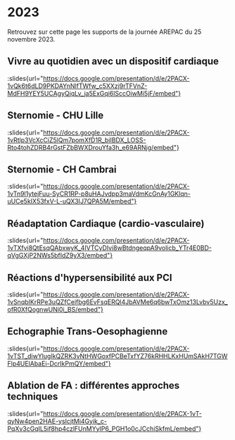 # 2023

Retrouvez sur cette page les supports de la journée AREPAC du 25 novembre 2023.

## Vivre au quotidien avec un dispositif cardiaque
:slides{url="https://docs.google.com/presentation/d/e/2PACX-1vQk6t6dLD9PKDAYnNlfTWfw_c5XXzj9rTFVnZ-MdFH9YEY5UCAgyQjqLv_ja5ExGqi6lSccOiwMi5jF/embed"}

## Sternomie - CHU Lille
:slides{url="https://docs.google.com/presentation/d/e/2PACX-1vRtlp3VcXcCiZ5lQm7pomXfD1R_biIBDX_LOSS-Rto4tohZDRB4rGstFZbBWXDrouYfa3h_e69ARNjg/embed"}

## Sternomie - CH Cambrai
:slides{url="https://docs.google.com/presentation/d/e/2PACX-1vTn9l1ytejFuu-SyCR1RP-p8uHAJvdpp3maVdmKcGnAy1GKlqn-uUCe5kIX53fxV-L-uQX3IJ7QPA5M/embed"}

## Réadaptation Cardiaque (cardio-vasculaire)
:slides{url="https://docs.google.com/presentation/d/e/2PACX-1vTXfvi8QtEsqQAbxwyK_4IVTCyDIvi8wBtdngeqpA9volicb_YTr4E0BD-qVgGXjP2NWs5bfIdZ9yX3/embed"}

## Réactions d'hypersensibilité aux PCI
:slides{url="https://docs.google.com/presentation/d/e/2PACX-1vSnqbIKrRPe3uQZfCeifbg6EvFsqERQl4JbAVMe6q6bwTxOmz13Lvbv5Uzx_ofR0XfQognwUNi0i_BS/embed"}

## Echographie Trans-Oesophagienne
:slides{url="https://docs.google.com/presentation/d/e/2PACX-1vTST_diwYlugIkQZRK3vNtHWGoxfPCBeTxfYZ76kRHHLKxHUmSAkH7TGWFlp4UElAbaEi-DcrIkPmQY/embed"}

## Ablation de FA : différentes approches techniques
:slides{url="https://docs.google.com/presentation/d/e/2PACX-1vT-qyNw4pen2HAE-ysIcjtMi4Gyik_c-PqXv3cGqIL5if8hp4czlFUnMYyIP6_PGH1o0cJCchiSkfmL/embed"}

